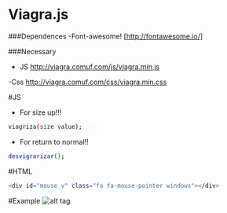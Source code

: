 # Viagra.js

###Dependences 
  -Font-awesome! [http://fontawesome.io/]
  
###Necessary
  - JS
    http://viagra.comuf.com/js/viagra.min,js
    
  -Css
    http://viagra.comuf.com/css/viagra.min.css


#JS

- For size up!!!
```sh
viagriza(size value); 
```
- For return to normal!!

```sh
desvigrarizar();  
```

#HTML
```sh
<div id="mouse_v" class="fa fa-mouse-pointer windows"></div>
```
#Example
![alt tag](https://i.gyazo.com/5dad22d07d75fe96e4f804d81ed4fd3b.gif)
